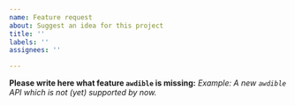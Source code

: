 ```yaml
---
name: Feature request
about: Suggest an idea for this project
title: ''
labels: ''
assignees: ''

---
```


**Please write here what feature `awdible` is missing:**
*Example: A new `awdible` API which is not (yet) supported by now.*
